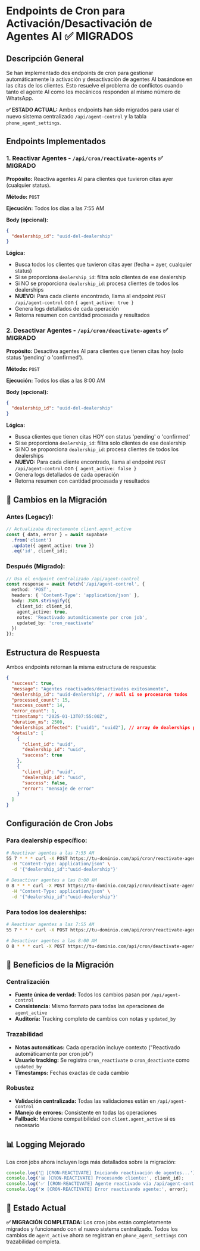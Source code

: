 # Endpoints de Cron para Activación/Desactivación de Agentes AI ✅ MIGRADOS

## Descripción General

Se han implementado dos endpoints de cron para gestionar automáticamente la activación y desactivación de agentes AI basándose en las citas de los clientes. Esto resuelve el problema de conflictos cuando tanto el agente AI como los mecánicos responden al mismo número de WhatsApp.

**✅ ESTADO ACTUAL:** Ambos endpoints han sido migrados para usar el nuevo sistema centralizado `/api/agent-control` y la tabla `phone_agent_settings`.

## Endpoints Implementados

### 1. Reactivar Agentes - `/api/cron/reactivate-agents` ✅ MIGRADO

**Propósito:** Reactiva agentes AI para clientes que tuvieron citas ayer (cualquier status).

**Método:** `POST`

**Ejecución:** Todos los días a las 7:55 AM

**Body (opcional):**
```json
{
  "dealership_id": "uuid-del-dealership"
}
```

**Lógica:**
- Busca todos los clientes que tuvieron citas ayer (fecha = ayer, cualquier status)
- Si se proporciona `dealership_id`: filtra solo clientes de ese dealership
- Si NO se proporciona `dealership_id`: procesa clientes de todos los dealerships
- **NUEVO:** Para cada cliente encontrado, llama al endpoint `POST /api/agent-control` con `{ agent_active: true }`
- Genera logs detallados de cada operación
- Retorna resumen con cantidad procesada y resultados

### 2. Desactivar Agentes - `/api/cron/deactivate-agents` ✅ MIGRADO

**Propósito:** Desactiva agentes AI para clientes que tienen citas hoy (solo status 'pending' o 'confirmed').

**Método:** `POST`

**Ejecución:** Todos los días a las 8:00 AM

**Body (opcional):**
```json
{
  "dealership_id": "uuid-del-dealership"
}
```

**Lógica:**
- Busca clientes que tienen citas HOY con status 'pending' o 'confirmed'
- Si se proporciona `dealership_id`: filtra solo clientes de ese dealership
- Si NO se proporciona `dealership_id`: procesa clientes de todos los dealerships
- **NUEVO:** Para cada cliente encontrado, llama al endpoint `POST /api/agent-control` con `{ agent_active: false }`
- Genera logs detallados de cada operación
- Retorna resumen con cantidad procesada y resultados

## 🔄 Cambios en la Migración

### Antes (Legacy):
```typescript
// Actualizaba directamente client.agent_active
const { data, error } = await supabase
  .from('client')
  .update({ agent_active: true })
  .eq('id', client_id);
```

### Después (Migrado):
```typescript
// Usa el endpoint centralizado /api/agent-control
const response = await fetch('/api/agent-control', {
  method: 'POST',
  headers: { 'Content-Type': 'application/json' },
  body: JSON.stringify({
    client_id: client_id,
    agent_active: true,
    notes: 'Reactivado automáticamente por cron job',
    updated_by: 'cron_reactivate'
  })
});
```

## Estructura de Respuesta

Ambos endpoints retornan la misma estructura de respuesta:

```json
{
  "success": true,
  "message": "Agentes reactivados/desactivados exitosamente",
  "dealership_id": "uuid-dealership", // null si se procesaron todos
  "processed_count": 15,
  "success_count": 14,
  "error_count": 1,
  "timestamp": "2025-01-13T07:55:00Z",
  "duration_ms": 2500,
  "dealerships_affected": ["uuid1", "uuid2"], // array de dealerships procesados
  "details": [
    { 
      "client_id": "uuid", 
      "dealership_id": "uuid", 
      "success": true 
    },
    { 
      "client_id": "uuid", 
      "dealership_id": "uuid", 
      "success": false, 
      "error": "mensaje de error" 
    }
  ]
}
```

## Configuración de Cron Jobs

### Para dealership específico:
```bash
# Reactivar agentes a las 7:55 AM
55 7 * * * curl -X POST https://tu-dominio.com/api/cron/reactivate-agents \
  -H "Content-Type: application/json" \
  -d '{"dealership_id":"uuid-dealership"}'

# Desactivar agentes a las 8:00 AM
0 8 * * * curl -X POST https://tu-dominio.com/api/cron/deactivate-agents \
  -H "Content-Type: application/json" \
  -d '{"dealership_id":"uuid-dealership"}'
```

### Para todos los dealerships:
```bash
# Reactivar agentes a las 7:55 AM
55 7 * * * curl -X POST https://tu-dominio.com/api/cron/reactivate-agents

# Desactivar agentes a las 8:00 AM
0 8 * * * curl -X POST https://tu-dominio.com/api/cron/deactivate-agents
```

## 🎉 Beneficios de la Migración

### Centralización
- **Fuente única de verdad:** Todos los cambios pasan por `/api/agent-control`
- **Consistencia:** Mismo formato para todas las operaciones de `agent_active`
- **Auditoría:** Tracking completo de cambios con notas y `updated_by`

### Trazabilidad
- **Notas automáticas:** Cada operación incluye contexto ("Reactivado automáticamente por cron job")
- **Usuario tracking:** Se registra `cron_reactivate` o `cron_deactivate` como `updated_by`
- **Timestamps:** Fechas exactas de cada cambio

### Robustez
- **Validación centralizada:** Todas las validaciones están en `/api/agent-control`
- **Manejo de errores:** Consistente en todas las operaciones
- **Fallback:** Mantiene compatibilidad con `client.agent_active` si es necesario

## 📊 Logging Mejorado

Los cron jobs ahora incluyen logs más detallados sobre la migración:

```typescript
console.log('🔄 [CRON-REACTIVATE] Iniciando reactivación de agentes...');
console.log('📊 [CRON-REACTIVATE] Procesando cliente:', client_id);
console.log('✅ [CRON-REACTIVATE] Agente reactivado via /api/agent-control');
console.log('❌ [CRON-REACTIVATE] Error reactivando agente:', error);
```

## 🚀 Estado Actual

**✅ MIGRACIÓN COMPLETADA:** Los cron jobs están completamente migrados y funcionando con el nuevo sistema centralizado. Todos los cambios de `agent_active` ahora se registran en `phone_agent_settings` con trazabilidad completa.
